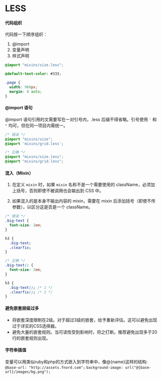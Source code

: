 # LESS

#### 代码组织
代码按一下顺序组织：
1. @import
2. 变量声明
3. 样式声明

```css
@import "mixins/size.less";

@default-text-color: #333;

.page {
  width: 960px;
  margin: 0 auto;
}
```

#### @import 语句
@import 语句引用的文需要写在一对引号内，.less 后缀不得省略。引号使用 `'` 和 `"` 均可，但在同一项目内需统一。
```css
/* 错误 */
@import "mixins/size";
@import 'mixins/grid.less';

/* 正确 */
@import "mixins/size.less";
@import "mixins/grid.less";
```

#### 混入（Mixin）
1. 在定义 `mixin` 时，如果 `mixin` 名称不是一个需要使用的 className，必须加上括号，否则即使不被调用也会输出到 CSS 中。

2. 如果混入的是本身不输出内容的 mixin，需要在 mixin 后添加括号（即使不传参数），以区分这是否是一个 className。

```css
/* 错误 */
.big-text {
  font-size: 2em;
}

h3 {
  .big-text;
  .clearfix;
}

/* 正确 */
.big-text() {
  font-size: 2em;
}

h3 {
  .big-text(); /* 1 */
  .clearfix(); /* 2 */
}
```

#### 避免嵌套层级过多
- 将嵌套深度限制在2级。对于超过3级的嵌套，给予重新评估。这可以避免出现过于详实的CSS选择器。
- 避免大量的嵌套规则。当可读性受到影响时，将之打断。推荐避免出现多于20行的嵌套规则出现。

#### 字符串插值
变量可以用类似ruby和php的方式嵌入到字符串中，像@{name}这样的结构:
`@base-url: "http://assets.fnord.com";`
`background-image: url("@{base-url}/images/bg.png");`


